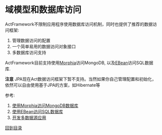 # 域模型和数据库访问

ActFramework不限制应用程序使用数据库访问机制，同时也提供了推荐的数据访问框架:

1. 管理数据访问的配置
1. 一个简单易用的数据访问对象接口
1. 多数据库访问支持

ActFramework目前支持使用[Morphia](http://mongodb.github.io/morphia/)访问MongoDB,  以及[EBean](http://ebean-orm.github.io/)访问SQL数据库.

**注意** JPA现在Act数据访问框架下暂不支持。当然如果你自己管理配置和初始化，依然可以自由使用基于JPA的方案，如Hibernate等

参考:

1. [使用Morphia访问MongoDB数据库](morphia.md)
1. [使用EBean访问SQL数据库](ebean.md)
1. [开发多数据源应用](multi_db.md)
 
[回到目录](index.md)